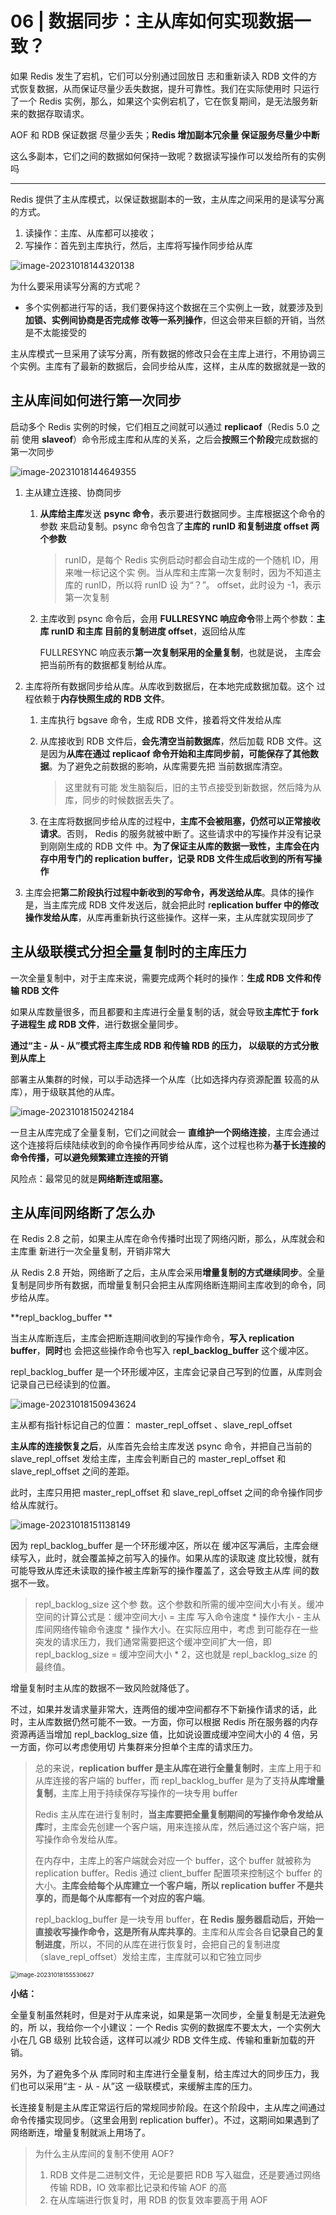 # 06 | 数据同步：主从库如何实现数据一致？

如果 Redis 发生了宕机，它们可以分别通过回放日 志和重新读入 RDB 文件的方式恢复数据，从而保证尽量少丢失数据，提升可靠性。我们在实际使用时 只运行了一个 Redis 实例，那么，如果这个实例宕机了，它在恢复期间，是无法服务新来的数据存取请求。

AOF 和 RDB 保证数据 尽量少丢失；**Redis 增加副本冗余量 保证服务尽量少中断**

这么多副本，它们之间的数据如何保持一致呢？数据读写操作可以发给所有的实例吗

---

Redis 提供了主从库模式，以保证数据副本的一致，主从库之间采用的是读写分离的方式。

1. 读操作：主库、从库都可以接收；
2.  写操作：首先到主库执行，然后，主库将写操作同步给从库

![image-20231018144320138](./06_数据同步：主从库如何实现数据一致？.assets/image-20231018144320138.png)

为什么要采用读写分离的方式呢？

* 多个实例都进行写的话，我们要保持这个数据在三个实例上一致，就要涉及到**加锁、实例间协商是否完成修 改等一系列操作**，但这会带来巨额的开销，当然是不太能接受的

主从库模式一旦采用了读写分离，所有数据的修改只会在主库上进行，不用协调三个实例。主库有了最新的数据后，会同步给从库，这样，主从库的数据就是一致的

## **主从库间如何进行第一次同步**

启动多个 Redis 实例的时候，它们相互之间就可以通过 **replicaof**（Redis 5.0 之前 使用 **slaveof**）命令形成主库和从库的关系，之后会**按照三个阶段**完成数据的第一次同步

![image-20231018144649355](./06_数据同步：主从库如何实现数据一致？.assets/image-20231018144649355.png)

1. 主从建立连接、协商同步

   1. **从库给主库**发送 **psync 命令**，表示要进行数据同步。主库根据这个命令的参数 来启动复制。psync 命令包含了**主库的 runID 和复制进度 offset 两个参数**

      >  runID，是每个 Redis 实例启动时都会自动生成的一个随机 ID，用来唯一标记这个实 例。当从库和主库第一次复制时，因为不知道主库的 runID，所以将 runID 设 为“？”。 offset，此时设为 -1，表示第一次复制

   2. 主库收到 psync 命令后，会用 **FULLRESYNC 响应命令**带上两个参数：**主库 runID 和主库 目前的复制进度 offset**，返回给从库

      FULLRESYNC 响应表示**第一次复制采用的全量复制**，也就是说， 主库会把当前所有的数据都复制给从库。

2. 主库将所有数据同步给从库。从库收到数据后，在本地完成数据加载。这个 过程依赖于**内存快照生成的 RDB 文件**。

   1. 主库执行 bgsave 命令，生成 RDB 文件，接着将文件发给从库

   2. 从库接收到 RDB 文件后，**会先清空当前数据库**，然后加载 RDB 文件。这是因为**从库在通过 replicaof 命令开始和主库同步前，可能保存了其他数据**。为了避免之前数据的影响，从库需要先把 当前数据库清空。

      >  这里就有可能 发生脑裂后，旧的主节点接受到新数据，然后降为从库，同步的时候数据丢失了。

   3. 在主库将数据同步给从库的过程中，**主库不会被阻塞，仍然可以正常接收请求**。否则， Redis 的服务就被中断了。这些请求中的写操作并没有记录到刚刚生成的 RDB 文件 中。**为了保证主从库的数据一致性，主库会在内存中用专门的 replication buffer，记录 RDB 文件生成后收到的所有写操作**

3. 主库会把**第二阶段执行过程中新收到的写命令，再发送给从库**。具体的操作是，当主库完成 RDB 文件发送后，就会把此时 r**eplication buffer 中的修改操作发给从库**，从库再重新执行这些操作。这样一来，主从库就实现同步了

## 主从级联模式分担全量复制时的主库压力	

一次全量复制中，对于主库来说，需要完成两个耗时的操作：**生成 RDB 文件和传输 RDB 文件**

如果从库数量很多，而且都要和主库进行全量复制的话，就会导致**主库忙于 fork 子进程生 成 RDB 文件**，进行数据全量同步。

**通过“主 - 从 - 从”模式将主库生成 RDB 和传输 RDB 的压力， 以级联的方式分散到从库上**

部署主从集群的时候，可以手动选择一个从库（比如选择内存资源配置 较高的从库），用于级联其他的从库。

![image-20231018150242184](./06_数据同步：主从库如何实现数据一致？.assets/image-20231018150242184.png)

一旦主从库完成了全量复制，它们之间就会一 **直维护一个网络连接**，主库会通过这个连接将后续陆续收到的命令操作再同步给从库，这个过程也称为**基于长连接的命令传播，可以避免频繁建立连接的开销**

风险点：最常见的就是**网络断连或阻塞。**

## 主从库间网络断了怎么办

在 Redis 2.8 之前，如果主从库在命令传播时出现了网络闪断，那么，从库就会和主库重 新进行一次全量复制，开销非常大

从 Redis 2.8 开始，网络断了之后，主从库会采用**增量复制的方式继续同步**。全量复制是同步所有数据，而增量复制只会把主从库网络断连期间主库收到的命令，同步给从库。

**repl_backlog_buffer **

当主从库断连后，主库会把断连期间收到的写操作命令，**写入 replication buffer**，**同时**也 会把这些操作命令也写入 r**epl_backlog_buffer** 这个缓冲区。

repl_backlog_buffer 是一个环形缓冲区，主库会记录自己写到的位置，从库则会记录自己已经读到的位置。

![image-20231018150943624](./06_数据同步：主从库如何实现数据一致？.assets/image-20231018150943624.png)

主从都有指针标记自己的位置：  master_repl_offset 、slave_repl_offset

**主从库的连接恢复之后**，从库首先会给主库发送 psync 命令，并把自己当前的 slave_repl_offset 发给主库，主库会判断自己的 master_repl_offset 和 slave_repl_offset 之间的差距。

此时，主库只用把 master_repl_offset 和 slave_repl_offset 之间的命令操作同步给从库就行。

![image-20231018151138149](./06_数据同步：主从库如何实现数据一致？.assets/image-20231018151138149.png)

因为 repl_backlog_buffer 是一个环形缓冲区，所以在 缓冲区写满后，主库会继续写入，此时，就会覆盖掉之前写入的操作。如果从库的读取速 度比较慢，就有可能导致从库还未读取的操作被主库新写的操作覆盖了，这会导致主从库 间的数据不一致。

> repl_backlog_size 这个参 数。这个参数和所需的缓冲空间大小有关。缓冲空间的计算公式是：缓冲空间大小 = 主库 写入命令速度 * 操作大小 - 主从库间网络传输命令速度 * 操作大小。在实际应用中，考虑 到可能存在一些突发的请求压力，我们通常需要把这个缓冲空间扩大一倍，即 repl_backlog_size = 缓冲空间大小 * 2，这也就是 repl_backlog_size 的最终值。

增量复制时主从库的数据不一致风险就降低了。

不过，如果并发请求量非常大，连两倍的缓冲空间都存不下新操作请求的话，此时，主从库数据仍然可能不一致。一方面，你可以根据 Redis 所在服务器的内存资源再适当增加 repl_backlog_size 值，比如说设置成缓冲空间大小的 4 倍，另一方面，你可以考虑使用切 片集群来分担单个主库的请求压力。



> 总的来说，**replication buffer 是主从库在进行全量复制时**，主库上用于和从库连接的客户端的 buffer，而 repl_backlog_buffer 是为了支持**从库增量复制**，主库上用于持续保存写操作的一块专用 buffer
>
> Redis 主从库在进行复制时，**当主库要把全量复制期间的写操作命令发给从库**时，主库会先创建一个客户端，用来连接从库，然后通过这个客户端，把写操作命令发给从库。
>
> 在内存中，主库上的客户端就会对应一个 buffer，这个 buffer 就被称为 replication buffer。Redis 通过 client_buffer 配置项来控制这个 buffer 的大小。**主库会给每个从库建立一个客户端，所以 replication buffer 不是共享的，而是每个从库都有一个对应的客户端**。
>
> repl_backlog_buffer 是一块专用 buffer，**在 Redis 服务器启动后，开始一直接收写操作命令，这是所有从库共享的**。主库和从库会各自**记录自己的复制进度**，所以，不同的从库在进行恢复时，会把自己的复制进度（slave_repl_offset）发给主库，主库就可以和它独立同步

<img src="./06_数据同步：主从库如何实现数据一致？.assets/image-20231018155530627.png" alt="image-20231018155530627" style="zoom:67%;" />

**小结：**

全量复制虽然耗时，但是对于从库来说，如果是第一次同步，全量复制是无法避免的，所 以，我给你一个小建议：一个 Redis 实例的数据库不要太大，一个实例大小在几 GB 级别 比较合适，这样可以减少 RDB 文件生成、传输和重新加载的开销。

另外，为了避免多个从 库同时和主库进行全量复制，给主库过大的同步压力，我们也可以采用“主 - 从 - 从”这 一级联模式，来缓解主库的压力。

长连接复制是主从库正常运行后的常规同步阶段。在这个阶段中，主从库之间通过命令传播实现同步。（这里会用到 replication buffer）。不过，这期间如果遇到了网络断连，增量复制就派上用场了。



> 为什么主从库间的复制不使用 AOF?
>
> 1. RDB 文件是二进制文件，无论是要把 RDB 写入磁盘，还是要通过网络传输 RDB，IO 效率都比记录和传输 AOF 的高
> 2. 在从库端进行恢复时，用 RDB 的恢复效率要高于用 AOF

